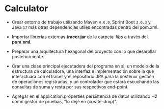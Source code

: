# Calculator

- Crear entorno de trabajo utilizando Maven `4.0.0`, Sprint Boot `3.0.3` y Java `17` más otras dependencias utiles encontradas dentro del pom.xml.

- Importar librerías externas __tracer.jar__ de la carpeta _.libs_ a través del __pom.xml__.

- Preparar una arquitectura hexagonal del proyecto con lo que desarollar posteriormente.

- Crar una clase principal ejecutadora del programa en si, un modelo de la estructura de calculadora, una interfaz e implementación sobre la que interactuará con el tracer y el repositorio JPA para la posterior gestión de operaciones registradas, y un controlador que estará escuchando las consultas de suma y resta por sus respectivos end-point.

- Agregar en el application.properties persistencia de datos utilizando H2 como gestor de pruebas, "lo dejé en (create-drop)".
